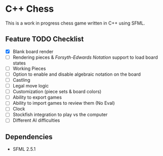 # C++ Chess

This is a work in progress chess game written in C++ using SFML.

## Feature TODO Checklist

 - [x] Blank board render
 - [ ] Rendering pieces & *Forsyth-Edwards Notation* support to load board states
 - [ ] Working Pieces
 - [ ] Option to enable and disable algebraic notation on the board
 - [ ] Castling
 - [ ] Legal move logic
 - [ ] Customization (piece sets & board colors)
 - [ ] Ability to export games
 - [ ] Ability to import games to review them (No Eval)
 - [ ] Clock
 - [ ] Stockfish integration to play vs the computer
 - [ ] Different AI difficulties

## Dependencies

 - SFML 2.5.1

